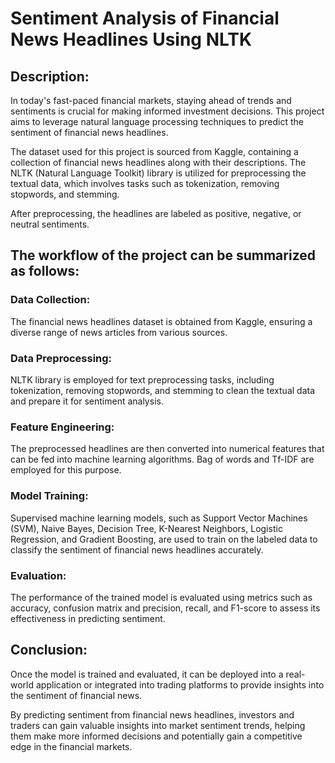 # Sentiment Analysis of Financial News Headlines Using NLTK

## Description:
In today's fast-paced financial markets, staying ahead of trends and sentiments is crucial for making informed investment decisions. This project aims to leverage natural language processing techniques to predict the sentiment of financial news headlines.

The dataset used for this project is sourced from Kaggle, containing a collection of financial news headlines along with their descriptions. The NLTK (Natural Language Toolkit) library is utilized for preprocessing the textual data, which involves tasks such as tokenization, removing stopwords, and stemming.

After preprocessing, the headlines are labeled as positive, negative, or neutral sentiments.

## The workflow of the project can be summarized as follows:

### Data Collection: 
The financial news headlines dataset is obtained from Kaggle, ensuring a diverse range of news articles from various sources.

### Data Preprocessing: 
NLTK library is employed for text preprocessing tasks, including tokenization, removing stopwords, and stemming to clean the textual data and prepare it for sentiment analysis.

### Feature Engineering: 
The preprocessed headlines are then converted into numerical features that can be fed into machine learning algorithms. Bag of words and Tf-IDF are employed for this purpose.

### Model Training: 
Supervised machine learning models, such as Support Vector Machines (SVM), Naive Bayes, Decision Tree, K-Nearest Neighbors, Logistic Regression, and Gradient Boosting, are used to train on the labeled data to classify the sentiment of financial news headlines accurately.

### Evaluation: 
The performance of the trained model is evaluated using metrics such as accuracy, confusion matrix and precision, recall, and F1-score to assess its effectiveness in predicting sentiment.

## Conclusion: 
Once the model is trained and evaluated, it can be deployed into a real-world application or integrated into trading platforms to provide insights into the sentiment of financial news.

By predicting sentiment from financial news headlines, investors and traders can gain valuable insights into market sentiment trends, helping them make more informed decisions and potentially gain a competitive edge in the financial markets.




